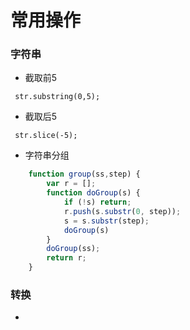 # 常用操作

### 字符串

- 截取前5

```
 str.substring(0,5);
```

- 截取后5

```
 str.slice(-5);
```

- 字符串分组

```javascript
    function group(ss,step) {
        var r = [];
        function doGroup(s) {
            if (!s) return;
            r.push(s.substr(0, step));
            s = s.substr(step);
            doGroup(s)
        }
        doGroup(ss);
        return r;
    }
```

### 转换

- 